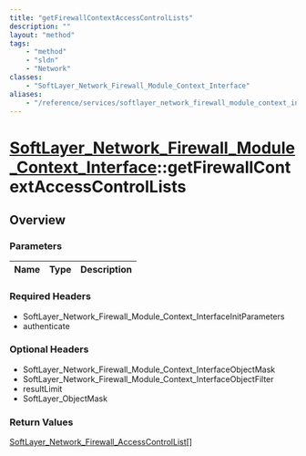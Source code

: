```yaml
---
title: "getFirewallContextAccessControlLists"
description: ""
layout: "method"
tags:
    - "method"
    - "sldn"
    - "Network"
classes:
    - "SoftLayer_Network_Firewall_Module_Context_Interface"
aliases:
    - "/reference/services/softlayer_network_firewall_module_context_interface/getFirewallContextAccessControlLists"
---
```

# [SoftLayer_Network_Firewall_Module_Context_Interface](/reference/services/SoftLayer_Network_Firewall_Module_Context_Interface)::getFirewallContextAccessControlLists




## Overview 


### Parameters 
|Name | Type | Description |
| --- | --- | --- |


### Required Headers
* SoftLayer_Network_Firewall_Module_Context_InterfaceInitParameters
* authenticate

### Optional Headers
* SoftLayer_Network_Firewall_Module_Context_InterfaceObjectMask
* SoftLayer_Network_Firewall_Module_Context_InterfaceObjectFilter
* resultLimit
* SoftLayer_ObjectMask

### Return Values
<a href='/reference/datatypes/SoftLayer_Network_Firewall_AccessControlList'>SoftLayer_Network_Firewall_AccessControlList[] </a>

